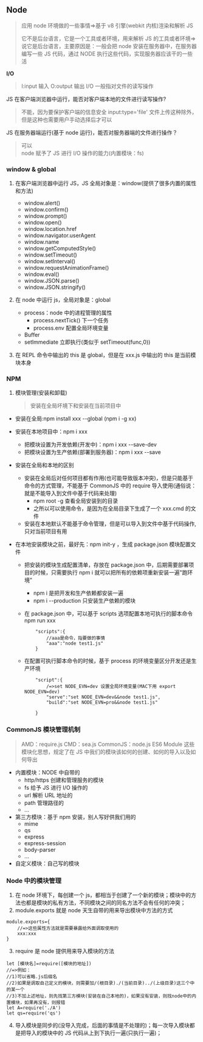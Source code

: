 ## Node

> 应用 node 环境做的一些事情=>基于 v8 引擎(webkit 内核)渲染和解析 JS
>
> 它不是后台语言，它是一个工具或者环境，用来解析 JS 的工具或者环境=>说它是后台语言，主要原因是：一般会把 node 安装在服务器中，在服务器编写一些 JS 代码，通过 NODE 执行这些代码，实现服务器应该干的一些活

**I/O**

> I:input 输入
> O:output 输出
> I/O 一般指对文件的读写操作

JS 在客户端浏览器中运行，能否对客户端本地的文件进行读写操作?

> 不能，因为要保护客户端的信息安全
> input:type='file' 文件上传这种除外，但是这种也需要用户手动选择后才可以

JS 在服务器端运行(基于 node 运行)，能否对服务器端的文件进行操作？

> 可以  
> node 赋予了 JS 进行 I/O 操作的能力(内置模块：fs)

### window & global

1. 在客户端浏览器中运行 JS，JS 全局对象是：window(提供了很多内置的属性和方法)

   - window.alert()
   - window.confirm()
   - window.prompt()
   - window.open()
   - window.location.href
   - window.navigator.userAgent
   - window.name
   - window.getComputedStyle()
   - window.setTimeout()
   - window.setInterval()
   - window.requestAnimationFrame()
   - window.eval()
   - window.JSON.parse()
   - window.JSON.stringify()

2. 在 node 中运行 js，全局对象是：global
   - process：node 中的进程管理的属性
     - process.nextTick() 下一个任务
     - process.env 配置全局环境变量
   - Buffer
   - setImmediate 立即执行(类似于 setTimeout(func,0))
3. 在 REPL 命令中输出的 this 是 global，但是在 xxx.js 中输出的 this 是当前模块本身

### NPM

1. 模块管理(安装和卸载)
   > 安装在全局坏境下和安装在当前项目中

- 安装在全局:npm install xxx --global (npm i -g xx)
- 安装在本地项目中：npm i xxx
  - 把模块设置为开发依赖(开发中)：npm i xxx --save-dev
  - 把模块设置为生产依赖(部署到服务器)：npm i xxx --save
- 安装在全局和本地的区别
  - 安装在全局后对任何项目都有作用(也可能导致版本冲突)，但是只能基于命令的方式管理，不能基于 CommonJS 中的 require 导入使用(通俗说：就是不能导入到文件中基于代码来处理)
    - npm root -g 查看全局安装到的目录
    - 之所以可以使用命令，是因为在全局目录下生成了一个 xxx.cmd 的文件
  - 安装在本地默认不能基于命令管理，但是可以导入到文件中基于代码操作,只对当前项目有用
- 在本地安装模块之前，最好先：npm init-y ，生成 package.json 模块配置文件

  - 把安装的模块生成配置清单，存放在 package.json 中，后期需要部署项目的时候，只需要执行 npm i 就可以把所有的依赖项重新安装一遍"跑环境"
    - npm i 是把开发和生产依赖都安装一遍
    - npm i --production 只安装生产依赖的模块
  - 在 package.json 中，可以基于 scripts 选项配置本地可执行的脚本命令 npm run xxx
    ```
        "scripts":{
            //aaa是命令，指要做的事情
            "aaa":"node test1.js"
        }
    ```
  - 在配置可执行脚本命令的时候，基于 process 的环境变量区分开发还是生产环境

    ```
        "script":{
            /=>set NODE_EVN=dev 设置全局环境变量(MAC下用 export NODE_EVN=dev)
            "serve":"set NODE_EVN=dev&&node test1.js",
            "build":"set NODE_EVN=pro&&node test1.js"

        }
    ```

### CommonJS 模块管理机制

> AMD：require.js
> CMD：sea.js
> CommonJS：node.js
> ES6 Module
> 这些模块化思想，规定了在 JS 中我们的模块该如何的创建、如何的导入以及如何导出

- 内置模块：NODE 中自带的
  - http/https 创建和管理服务的模块
  - fs 给予 JS 进行 I/O 操作的
  - url 解析 URL 地址的
  - path 管理路径的
  - ...
- 第三方模块：基于 npm 安装，别人写好供我们用的
  - mime
  - qs
  - express
  - express-session
  - body-parser
  - ...
- 自定义模块：自己写的模块

### Node 中的模块管理

1. 在 node 环境下，每创建一个 js，都相当于创建了一个新的模块；模块中的方法也都是模块的私有方法，不同模块之间的同名方法不会有任何的冲突；
2. module.exports 就是 node 天生自带的用来导出模块中方法的方式

```
module.exports={
    //=>这些属性方法就是需要暴露给外面调取使用的
    xxx:xxx
}
```

3. require 是 node 提供用来导入模块的方法

```
let [模块名]=require([模块的地址])
//=>例如：
//1)可以省略.js后缀名
//2)如果是调取自己定义的模块，则需要加/(根目录)./(当前目录)../(上级目录)这三个中的某一个
//3)不加上述地址，则先找第三方模块(安装在自己本地的)，如果没有安装，则找node中的内置模块，如果再没有，则报错
let A=require('./A')
let qs=require('qs')
```

4. 导入模块是同步的(没导入完成，后面的事情是不处理的)；每一次导入模块都是把导入的模块中的 JS 代码从上到下执行一遍(只执行一遍)；
